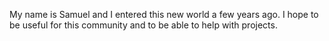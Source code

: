 My name is Samuel and I entered this new world a few years ago. I hope to be useful for this community and to be able to help with projects.
